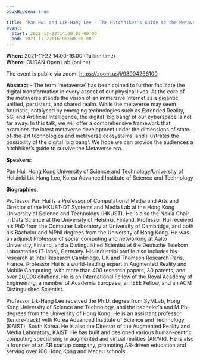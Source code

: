 ```yaml
---
bookHidden: true

title: "Pan Hui and Lik-Hang Lee - The Hitchhiker's Guide to the Metaverse"
event:
  start: 2021-11-22T14:00:00-00:00
  end: 2021-11-22T16:00:00-00:00
---
```


**When:** 2021-11-22 14:00-16:00 (Tallinn time)  
**Where:** CUDAN Open Lab (online)  

The event is public via zoom: https://zoom.us/j/98904266100    

<!--more-->
**Abstract** – The term 'metaverse' has been coined to further facilitate the digital transformation in every aspect of our physical lives. At the core of the metaverse stands the vision of an immersive Internet as a gigantic, unified, persistent, and shared realm. While the metaverse may seem futuristic, catalysed by emerging technologies such as Extended Reality, 5G, and Artificial Intelligence, the digital `big bang' of our cyberspace is not far away. In this talk, we will offer a comprehensive framework that examines the latest metaverse development under the dimensions of state-of-the-art technologies and metaverse ecosystems, and illustrates the possibility of the digital 'big bang'. We hope we can provide the audiences a hitchhiker’s guide to survive the Metaverse era.

**Speakers**:

Pan Hui, Hong Kong University of Science and Technology/University of Helsinki
Lik-Hang Lee, Korea Advanced Institute of Science and Technology

**Biographies**:

Professor Pan Hui is a Professor of Computational Media and Arts and Director of the HKUST-DT Systems and Media Lab at the Hong Kong University of Science and Technology (HKUST). He is also the Nokia Chair in Data Science at the University of Helsinki, Finland. Professor Hui received his PhD from the Computer Laboratory at University of Cambridge, and both his Bachelor and MPhil degrees from the University of Hong Kong. He was an adjunct Professor of social computing and networking at Aalto University, Finland, and a Distinguished Scientist at the Deutsche Telekom Laboratories (T-labs), Germany. His industrial profile also includes his research at Intel Research Cambridge, UK and Thomson Research Paris, France. Professor Hui is a world-leading expert in Augmented Reality and Mobile Computing, with more than 400 research papers, 30 patents, and over 20,000 citations. He is an International Fellow of the Royal Academy of Engineering, a member of Academia Europaea, an IEEE Fellow, and an ACM Distinguished Scientist.

Professor Lik-Hang Lee received the Ph.D. degree from SyMLab, Hong Kong University of Science and Technology, and the bachelor's and M.Phil. degrees from the University of Hong Kong. He is an assistant professor (tenure-track) with Korea Advanced Institute of Science and Technology (KAIST), South Korea. He is also the Director of the Augmented Reality and Media Laboratory, KAIST. He has built and designed various human-centric computing specialising in augmented and virtual realities (AR/VR). He is also a founder of an AR startup company, promoting AR-driven education and serving over 100 Hong Kong and Macau schools.


